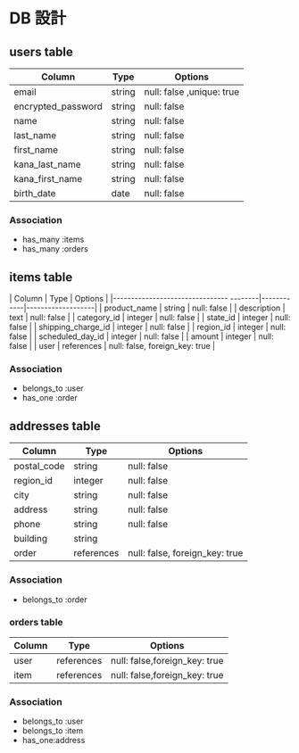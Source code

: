 # DB 設計

## users table

| Column             | Type                | Options                 |
|--------------------|---------------------|-------------------------|
| email              | string              | null: false ,unique: true|
| encrypted_password | string              | null: false             |
| name               | string              | null: false             |
| last_name          | string              | null: false             |
| first_name         | string              | null: false             |
| kana_last_name     | string              | null: false             |
| kana_first_name    | string              | null: false             |
| birth_date         | date                | null: false             |

### Association

- has_many :items
- has_many :orders

## items table

| Column                                   | Type       | Options           |
|--------------------------------  --------|------------|-------------------|
| product_name                             | string     | null: false       |
| description                              | text       | null: false       |
| category_id                              | integer    | null: false       |
| state_id                                 | integer    | null: false       |
| shipping_charge_id                       | integer    | null: false       |
| region_id                                | integer    | null: false       |
| scheduled_day_id                         | integer    | null: false       |
| amount                                   | integer    | null: false       |
| user                                     | references | null: false, foreign_key: true |

### Association

- belongs_to :user
- has_one :order

## addresses table

| Column      | Type       | Options           |
|-------------|------------|-------------------|
| postal_code                    | string     | null: false       |
| region_id                      | integer    | null: false       |
| city                           | string     | null: false       |
| address                        | string     | null: false       |
| phone                          | string     | null: false       |
| building                       | string     |                   |
| order                          | references | null: false, foreign_key: true |

### Association

- belongs_to :order

### orders table
| Column      | Type       | Options           |
|-------------|------------|-------------------|
| user                                 | references     | null: false,foreign_key: true      |
| item                                 | references     | null: false,foreign_key: true      |

### Association

- belongs_to :user
- belongs_to :item
- has_one:address